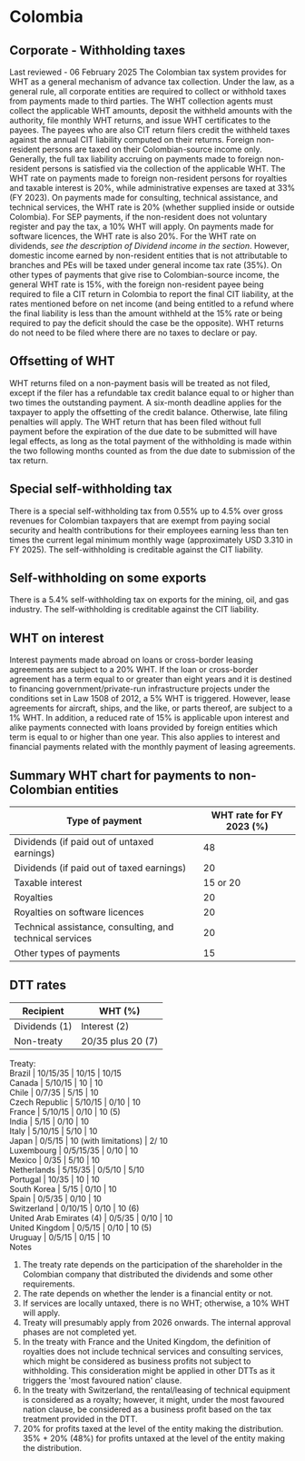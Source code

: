 # Colombia
## Corporate - Withholding taxes
Last reviewed - 06 February 2025
The Colombian tax system provides for WHT as a general mechanism of advance tax collection. Under the law, as a general rule, all corporate entities are required to collect or withhold taxes from payments made to third parties. The WHT collection agents must collect the applicable WHT amounts, deposit the withheld amounts with the authority, file monthly WHT returns, and issue WHT certificates to the payees. The payees who are also CIT return filers credit the withheld taxes against the annual CIT liability computed on their returns.
Foreign non-resident persons are taxed on their Colombian-source income only. Generally, the full tax liability accruing on payments made to foreign non-resident persons is satisfied via the collection of the applicable WHT. The WHT rate on payments made to foreign non-resident persons for royalties and taxable interest is 20%, while administrative expenses are taxed at 33% (FY 2023). On payments made for consulting, technical assistance, and technical services, the WHT rate is 20% (whether supplied inside or outside Colombia). For SEP payments, if the non-resident does not voluntary register and pay the tax, a 10% WHT will apply. On payments made for software licences, the WHT rate is also 20%. For the WHT rate on dividends,  _see the description of Dividend income in the_ _section_.
However, domestic income earned by non-resident entities that is not attributable to branches and PEs will be taxed under general income tax rate (35%).
On other types of payments that give rise to Colombian-source income, the general WHT rate is 15%, with the foreign non-resident payee being required to file a CIT return in Colombia to report the final CIT liability, at the rates mentioned before on net income (and being entitled to a refund where the final liability is less than the amount withheld at the 15% rate or being required to pay the deficit should the case be the opposite).
WHT returns do not need to be filed where there are no taxes to declare or pay.
## Offsetting of WHT
WHT returns filed on a non-payment basis will be treated as not filed, except if the filer has a refundable tax credit balance equal to or higher than two times the outstanding payment. A six-month deadline applies for the taxpayer to apply the offsetting of the credit balance. Otherwise, late filing penalties will apply.
The WHT return that has been filed without full payment before the expiration of the due date to be submitted will have legal effects, as long as the total payment of the withholding is made within the two following months counted as from the due date to submission of the tax return.
## Special self-withholding tax
There is a special self-withholding tax from 0.55% up to 4.5% over gross revenues for Colombian taxpayers that are exempt from paying social security and health contributions for their employees earning less than ten times the current legal minimum monthly wage (approximately USD 3.310 in FY 2025). The self-withholding is creditable against the CIT liability.
## Self-withholding on some exports
There is a 5.4% self-withholding tax on exports for the mining, oil, and gas industry. The self-withholding is creditable against the CIT liability.
## WHT on interest
Interest payments made abroad on loans or cross-border leasing agreements are subject to a 20% WHT. If the loan or cross-border agreement has a term equal to or greater than eight years and it is destined to financing government/private-run infrastructure projects under the conditions set in Law 1508 of 2012, a 5% WHT is triggered.
However, lease agreements for aircraft, ships, and the like, or parts thereof, are subject to a 1% WHT. In addition, a reduced rate of 15% is applicable upon interest and alike payments connected with loans provided by foreign entities which term is equal to or higher than one year. This also applies to interest and financial payments related with the monthly payment of leasing agreements.
## Summary WHT chart for payments to non-Colombian entities
Type of payment | WHT rate for FY 2023 (%)  
---|---  
Dividends (if paid out of untaxed earnings) | 48  
Dividends (if paid out of taxed earnings)  | 20  
Taxable interest | 15 or 20  
Royalties | 20  
Royalties on software licences | 20  
Technical assistance, consulting, and technical services | 20  
Other types of payments | 15  
## DTT rates
Recipient | WHT (%)  
---|---  
Dividends (1) | Interest (2) | Royalties (3)  
Non-treaty | 20/35 plus 20 (7) | 15/20 | 20  
Treaty:  
Brazil | 10/15/35 | 10/15 | 10/15  
Canada | 5/10/15 | 10 | 10  
Chile | 0/7/35 | 5/15 | 10  
Czech Republic | 5/10/15 | 0/10 | 10  
France | 5/10/15 | 0/10 | 10 (5)  
India | 5/15 | 0/10 | 10  
Italy | 5/10/15 | 5/10 | 10  
Japan | 0/5/15 | 10 (with limitations) | 2/ 10  
Luxembourg | 0/5/15/35 | 0/10 | 10  
Mexico | 0/35 | 5/10 | 10  
Netherlands | 5/15/35 | 0/5/10 | 5/10  
Portugal | 10/35 | 10 | 10  
South Korea | 5/15 | 0/10 | 10  
Spain | 0/5/35 | 0/10 | 10  
Switzerland | 0/10/15 | 0/10 | 10 (6)  
United Arab Emirates (4) | 0/5/35 | 0/10 | 10  
United Kingdom | 0/5/15 | 0/10 | 10 (5)  
Uruguay  | 0/5/15 | 0/15 | 10  
Notes
  1. The treaty rate depends on the participation of the shareholder in the Colombian company that distributed the dividends and some other requirements.
  2. The rate depends on whether the lender is a financial entity or not.
  3. If services are locally untaxed, there is no WHT; otherwise, a 10% WHT will apply.
  4. Treaty will presumably apply from 2026 onwards. The internal approval phases are not completed yet.
  5. In the treaty with France and the United Kingdom, the definition of royalties does not include technical services and consulting services, which might be considered as business profits not subject to withholding. This consideration might be applied in other DTTs as it triggers the 'most favoured nation' clause.
  6. In the treaty with Switzerland, the rental/leasing of technical equipment is considered as a royalty; however, it might, under the most favoured nation clause, be considered as a business profit based on the tax treatment provided in the DTT.
  7. 20% for profits taxed at the level of the entity making the distribution. 35% + 20% (48%) for profits untaxed at the level of the entity making the distribution. 


